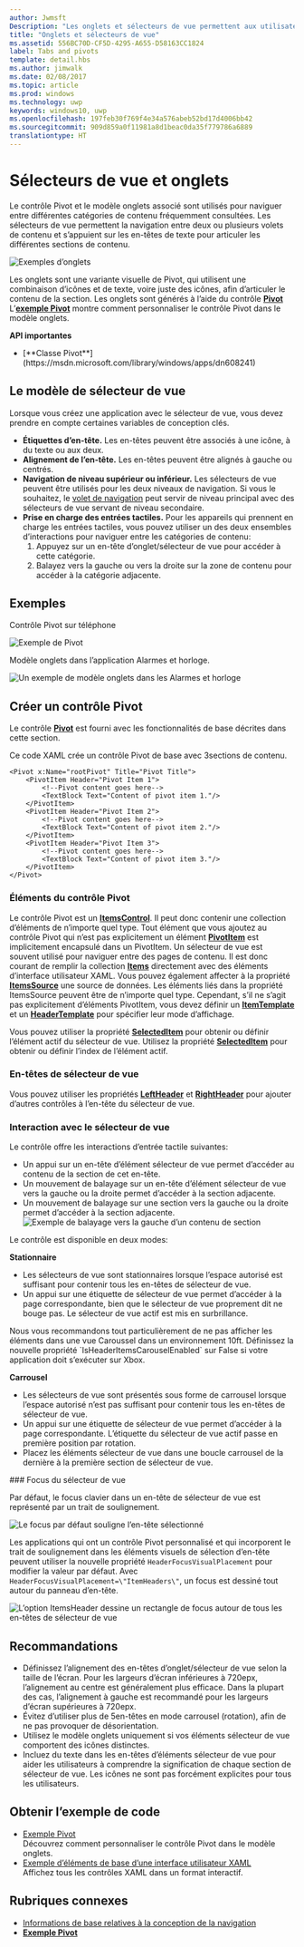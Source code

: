 ```yaml
---
author: Jwmsft
Description: "Les onglets et sélecteurs de vue permettent aux utilisateurs de naviguer entre les contenus fréquemment consultés."
title: "Onglets et sélecteurs de vue"
ms.assetid: 556BC70D-CF5D-4295-A655-D58163CC1824
label: Tabs and pivots
template: detail.hbs
ms.author: jimwalk
ms.date: 02/08/2017
ms.topic: article
ms.prod: windows
ms.technology: uwp
keywords: windows10, uwp
ms.openlocfilehash: 197feb30f769f4e34a576abeb52bd17d4006bb42
ms.sourcegitcommit: 909d859a0f11981a8d1beac0da35f779786a6889
translationtype: HT
---
```

# <a name="pivot-and-tabs"></a>Sélecteurs de vue et onglets

<link rel="stylesheet" href="https://az835927.vo.msecnd.net/sites/uwp/Resources/css/custom.css"> 

Le contrôle Pivot et le modèle onglets associé sont utilisés pour naviguer entre différentes catégories de contenu fréquemment consultées. Les sélecteurs de vue permettent la navigation entre deux ou plusieurs volets de contenu et s’appuient sur les en-têtes de texte pour articuler les différentes sections de contenu.

![Exemples d’onglets](images/pivot_Hero_main.png)

Les onglets sont une variante visuelle de Pivot, qui utilisent une combinaison d’icônes et de texte, voire juste des icônes, afin d’articuler le contenu de la section. Les onglets sont générés à l’aide du contrôle [**Pivot**](https://msdn.microsoft.com/library/windows/apps/xaml/windows.ui.xaml.controls.pivot.aspx) L’[**exemple Pivot**](http://go.microsoft.com/fwlink/p/?LinkId=619903) montre comment personnaliser le contrôle Pivot dans le modèle onglets.

<div class="important-apis" >
<b>API importantes</b><br/>
<ul>
<li>[**Classe Pivot**](https://msdn.microsoft.com/library/windows/apps/dn608241)</li>
</ul>
</div>


## <a name="the-pivot-pattern"></a>Le modèle de sélecteur de vue

Lorsque vous créez une application avec le sélecteur de vue, vous devez prendre en compte certaines variables de conception clés.

- **Étiquettes d’en-tête.**  Les en-têtes peuvent être associés à une icône, à du texte ou aux deux.
- **Alignement de l’en-tête.**  Les en-têtes peuvent être alignés à gauche ou centrés.
- **Navigation de niveau supérieur ou inférieur.**  Les sélecteurs de vue peuvent être utilisés pour les deux niveaux de navigation. Si vous le souhaitez, le [volet de navigation](nav-pane.md) peut servir de niveau principal avec des sélecteurs de vue servant de niveau secondaire.
- **Prise en charge des entrées tactiles.**  Pour les appareils qui prennent en charge les entrées tactiles, vous pouvez utiliser un des deux ensembles d’interactions pour naviguer entre les catégories de contenu:
    1. Appuyez sur un en-tête d’onglet/sélecteur de vue pour accéder à cette catégorie.
    2. Balayez vers la gauche ou vers la droite sur la zone de contenu pour accéder à la catégorie adjacente.

## <a name="examples"></a>Exemples

Contrôle Pivot sur téléphone

![Exemple de Pivot](images/pivot_example.png)

Modèle onglets dans l’application Alarmes et horloge.

![Un exemple de modèle onglets dans les Alarmes et horloge](images/tabs_alarms-and-clock.png)

## <a name="create-a-pivot-control"></a>Créer un contrôle Pivot

Le contrôle [**Pivot**](https://msdn.microsoft.com/library/windows/apps/xaml/windows.ui.xaml.controls.pivot.aspx) est fourni avec les fonctionnalités de base décrites dans cette section.

Ce code XAML crée un contrôle Pivot de base avec 3sections de contenu.

```xaml
<Pivot x:Name="rootPivot" Title="Pivot Title">
    <PivotItem Header="Pivot Item 1">
        <!--Pivot content goes here-->
        <TextBlock Text="Content of pivot item 1."/>
    </PivotItem>
    <PivotItem Header="Pivot Item 2">
        <!--Pivot content goes here-->
        <TextBlock Text="Content of pivot item 2."/>
    </PivotItem>
    <PivotItem Header="Pivot Item 3">
        <!--Pivot content goes here-->
        <TextBlock Text="Content of pivot item 3."/>
    </PivotItem>
</Pivot>
```

### <a name="pivot-items"></a>Éléments du contrôle Pivot

Le contrôle Pivot est un [**ItemsControl**](https://msdn.microsoft.com/library/windows/apps/xaml/windows.ui.xaml.controls.itemscontrol.aspx). Il peut donc contenir une collection d’éléments de n’importe quel type. Tout élément que vous ajoutez au contrôle Pivot qui n’est pas explicitement un élément [**PivotItem**](https://msdn.microsoft.com/library/windows/apps/xaml/windows.ui.xaml.controls.pivotitem.aspx) est implicitement encapsulé dans un PivotItem. Un sélecteur de vue est souvent utilisé pour naviguer entre des pages de contenu. Il est donc courant de remplir la collection [**Items**](https://msdn.microsoft.com/library/windows/apps/xaml/windows.ui.xaml.controls.itemscontrol.items.aspx) directement avec des éléments d’interface utilisateur XAML. Vous pouvez également affecter à la propriété [**ItemsSource**](https://msdn.microsoft.com/library/windows/apps/xaml/windows.ui.xaml.controls.itemscontrol.itemssource.aspx) une source de données. Les éléments liés dans la propriété ItemsSource peuvent être de n’importe quel type. Cependant, s’il ne s’agit pas explicitement d’éléments PivotItem, vous devez définir un [**ItemTemplate**](https://msdn.microsoft.com/library/windows/apps/xaml/windows.ui.xaml.controls.itemscontrol.itemtemplate.aspx) et un [**HeaderTemplate**](https://msdn.microsoft.com/library/windows/apps/xaml/windows.ui.xaml.controls.pivot.headertemplate.aspx) pour spécifier leur mode d’affichage.

Vous pouvez utiliser la propriété [**SelectedItem**](https://msdn.microsoft.com/library/windows/apps/xaml/windows.ui.xaml.controls.pivot.selecteditem.aspx) pour obtenir ou définir l’élément actif du sélecteur de vue. Utilisez la propriété [**SelectedItem**](https://msdn.microsoft.com/library/windows/apps/xaml/windows.ui.xaml.controls.pivot.selectedindex.aspx) pour obtenir ou définir l’index de l’élément actif.

### <a name="pivot-headers"></a>En-têtes de sélecteur de vue

Vous pouvez utiliser les propriétés [**LeftHeader**](https://msdn.microsoft.com/library/windows/apps/xaml/windows.ui.xaml.controls.pivot.leftheader.aspx) et [**RightHeader**](https://msdn.microsoft.com/library/windows/apps/xaml/windows.ui.xaml.controls.pivot.rightheader.aspx) pour ajouter d’autres contrôles à l’en-tête du sélecteur de vue.

### <a name="pivot-interaction"></a>Interaction avec le sélecteur de vue

Le contrôle offre les interactions d’entrée tactile suivantes:

-   Un appui sur un en-tête d’élément sélecteur de vue permet d’accéder au contenu de la section de cet en-tête.
-   Un mouvement de balayage sur un en-tête d’élément sélecteur de vue vers la gauche ou la droite permet d’accéder à la section adjacente.
-   Un mouvement de balayage sur une section vers la gauche ou la droite permet d’accéder à la section adjacente.
![Exemple de balayage vers la gauche d’un contenu de section](images/pivot_w_hand.png)

Le contrôle est disponible en deux modes:

**Stationnaire**

-   Les sélecteurs de vue sont stationnaires lorsque l’espace autorisé est suffisant pour contenir tous les en-têtes de sélecteur de vue.
-   Un appui sur une étiquette de sélecteur de vue permet d’accéder à la page correspondante, bien que le sélecteur de vue proprement dit ne bouge pas. Le sélecteur de vue actif est mis en surbrillance.

<div class="microsoft-internal-note">
Nous vous recommandons tout particulièrement de ne pas afficher les éléments dans une vue Caroussel dans un environnement 10ft. Définissez la nouvelle propriété `IsHeaderItemsCarouselEnabled` sur False si votre application doit s’exécuter sur Xbox.
</div>

**Carrousel**

-   Les sélecteurs de vue sont présentés sous forme de carrousel lorsque l’espace autorisé n’est pas suffisant pour contenir tous les en-têtes de sélecteur de vue.
-   Un appui sur une étiquette de sélecteur de vue permet d’accéder à la page correspondante. L’étiquette du sélecteur de vue actif passe en première position par rotation.
-   Placez les éléments sélecteur de vue dans une boucle carrousel de la dernière à la première section de sélecteur de vue.

<div class="microsoft-internal-note">
### Focus du sélecteur de vue

Par défaut, le focus clavier dans un en-tête de sélecteur de vue est représenté par un trait de soulignement.

![Le focus par défaut souligne l’en-tête sélectionné](images/pivot_focus_selectedHeader.png)

Les applications qui ont un contrôle Pivot personnalisé et qui incorporent le trait de soulignement dans les éléments visuels de sélection d’en-tête peuvent utiliser la nouvelle propriété `HeaderFocusVisualPlacement` pour modifier la valeur par défaut. Avec `HeaderFocusVisualPlacement=\"ItemHeaders\"`, un focus est dessiné tout autour du panneau d’en-tête.

![L’option ItemsHeader dessine un rectangle de focus autour de tous les en-têtes de sélecteur de vue](images/pivot_focus_headers.png)
</div>

## <a name="recommendations"></a>Recommandations

-   Définissez l’alignement des en-têtes d’onglet/sélecteur de vue selon la taille de l’écran. Pour les largeurs d’écran inférieures à 720epx, l’alignement au centre est généralement plus efficace. Dans la plupart des cas, l’alignement à gauche est recommandé pour les largeurs d’écran supérieures à 720epx.
-   Évitez d’utiliser plus de 5en-têtes en mode carrousel (rotation), afin de ne pas provoquer de désorientation.
-   Utilisez le modèle onglets uniquement si vos éléments sélecteur de vue comportent des icônes distinctes.
-   Incluez du texte dans les en-têtes d’éléments sélecteur de vue pour aider les utilisateurs à comprendre la signification de chaque section de sélecteur de vue. Les icônes ne sont pas forcément explicites pour tous les utilisateurs.

## <a name="get-the-sample-code"></a>Obtenir l’exemple de code
- [Exemple Pivot](http://go.microsoft.com/fwlink/p/?LinkId=619903)<br/>
    Découvrez comment personnaliser le contrôle Pivot dans le modèle onglets.
- [Exemple d’éléments de base d’une interface utilisateur XAML](https://github.com/Microsoft/Windows-universal-samples/blob/master/Samples/XamlUIBasics)<br/>
    Affichez tous les contrôles XAML dans un format interactif.

## <a name="related-topics"></a>Rubriques connexes
- [Informations de base relatives à la conception de la navigation](../layout/navigation-basics.md)
- [**Exemple Pivot**](http://go.microsoft.com/fwlink/p/?LinkId=619903)

